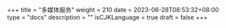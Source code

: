 +++
title = "多媒体服务"
weight = 210
date = 2023-06-28T08:53:32+08:00
type = "docs"
description = ""
isCJKLanguage = true
draft = false
+++